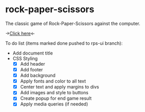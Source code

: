 # rock-paper-scissors

The classic game of Rock-Paper-Scissors against the computer. 

-><a href="https://sumedh-inamdar.github.io/rock-paper-scissors/">Click here</a><-


To do list (items marked done pushed to rps-ui branch):
- Add document title
- CSS Styling
  - [x] Add header
  - [x] Add footer
  - [x] Add background
  - [x] Apply fonts and color to all text
  - [x] Center text and apply margins to divs
  - [x] Add images and style to buttons
  - [x] Create popup for end game result
  - [x] Apply media queries (if needed)
